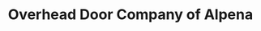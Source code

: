 ---
title: "Overhead Door Company of Alpena"
url: /alpena/overhead-door-company-of-alpena/
shop: Türen
---